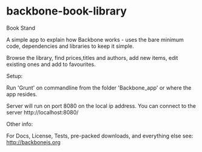 # backbone-book-library


Book Stand

A simple app to explain how Backbone works - uses the bare minimum code, dependencies and libraries to keep it simple.

Browse the library, find prices,titles and authors, add new items, edit existing ones and add to favourites.


Setup:

Run 'Grunt' on commandline from the folder 'Backbone_app' or where the app resides.

Server will run  on port 8080 on the local ip address.
You can connect to the server http://localhost:8080/


Other info:

For Docs, License, Tests, pre-packed downloads, and everything else see: http://backbonejs.org
